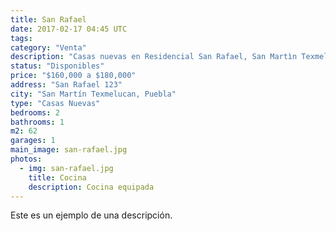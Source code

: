 ```yaml
---
title: San Rafael
date: 2017-02-17 04:45 UTC
tags:
category: "Venta"
description: "Casas nuevas en Residencial San Rafael, San Martìn Texmelucan, Puebla."
status: "Disponibles"
price: "$160,000 a $180,000"
address: "San Rafael 123"
city: "San Martín Texmelucan, Puebla"
type: "Casas Nuevas"
bedrooms: 2
bathrooms: 1
m2: 62
garages: 1
main_image: san-rafael.jpg
photos:
  - img: san-rafael.jpg
    title: Cocina
    description: Cocina equipada
---
```


Este es un ejemplo de una descripción.
